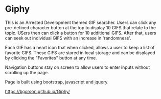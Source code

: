 # Giphy
This is an Arrested Development themed GIF searcher. Users can click any pre-defined character button at the top to display 10 GIFS
that relate to the topic. USers then can click a button for 10 additional GIFS. After that, users can seek out individual GIFS with 
an increase in 'randomness'. 

Each GIF has a heart icon that when clicked, allows a user to keep a list of favorite GIFS. These GIFS are stored in local storage and 
can be displayed by clicking the "Favorites" button at any time. 

Navigation buttons stay on screen to allow users to enter inputs without scrolling up the page. 

Page is built using bootstrap, javascript and jquery. 

https://bgorson.github.io/Giphy/
